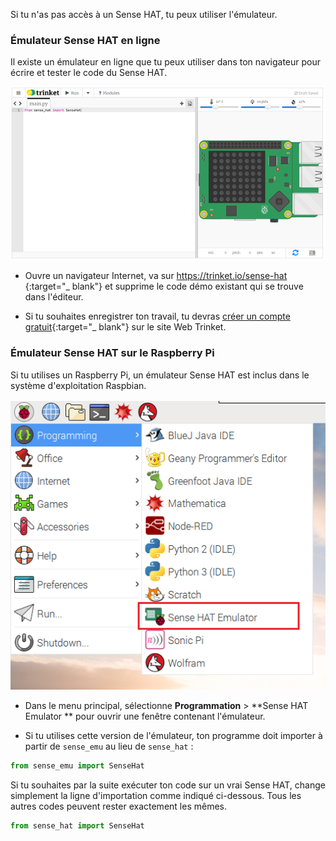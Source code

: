 Si tu n'as pas accès à un Sense HAT, tu peux utiliser l'émulateur.

### Émulateur Sense HAT en ligne

Il existe un émulateur en ligne que tu peux utiliser dans ton navigateur pour écrire et tester le code du Sense HAT.

![Émulateur Sense HAT sur trinket](images/sense-hat-trinket.png)

+ Ouvre un navigateur Internet, va sur [ https://trinket.io/sense-hat ](https://trinket.io/sense-hat){:target="_ blank"} et supprime le code démo existant qui se trouve dans l'éditeur.

+ Si tu souhaites enregistrer ton travail, tu devras [créer un compte gratuit](https://trinket.io/signup){:target="_ blank"} sur le site Web Trinket.

### Émulateur Sense HAT sur le Raspberry Pi

Si tu utilises un Raspberry Pi, un émulateur Sense HAT est inclus dans le système d'exploitation Raspbian.

![Émulateur Sense HAT sur Raspbian](images/pi-emulator.png)

+ Dans le menu principal, sélectionne **Programmation** > **Sense HAT Emulator ** pour ouvrir une fenêtre contenant l'émulateur.

+ Si tu utilises cette version de l'émulateur, ton programme doit importer à partir de `sense_emu` au lieu de `sense_hat` :

```python
from sense_emu import SenseHat
```

Si tu souhaites par la suite exécuter ton code sur un vrai Sense HAT, change simplement la ligne d'importation comme indiqué ci-dessous. Tous les autres codes peuvent rester exactement les mêmes.

```python
from sense_hat import SenseHat
```
